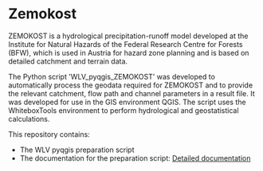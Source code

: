 # Zemokost

ZEMOKOST is a hydrological precipitation-runoff model developed at the Institute for Natural
  Hazards of the Federal Research Centre for Forests (BFW), which is used in Austria for hazard
  zone planning and is based on detailed catchment and terrain data.

  The Python script 'WLV_pyqgis_ZEMOKOST' was developed to automatically process the geodata
  required for ZEMOKOST and to provide the relevant catchment, flow path and channel parameters
  in a result file. It was developed for use in the GIS environment QGIS. The script uses the
  WhiteboxTools environment to perform hydrological and geostatistical calculations.

This repository contains:

- The WLV pyqgis preparation script
- The documentation for the preparation script: [Detailed documentation](WLV_pyqgis_ZEMOKOST_Beschreibung.md)